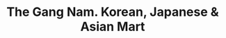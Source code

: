 ---
title: "The Gang Nam. Korean, Japanese & Asian Mart"
url: /duesseldorf/the-gang-nam-korean-japanese-und-asian-mart/
shop: Supermarkt
---